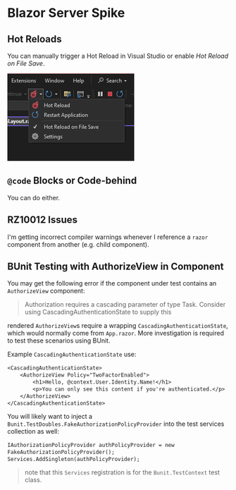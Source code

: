 # Blazor Server Spike

## Hot Reloads

You can manually trigger a Hot Reload in Visual Studio or enable *Hot Reload on File Save*.

![Hot Reload](img/hot_reload.png)

## `@code` Blocks or Code-behind

You can do either.

## RZ10012 Issues

I'm getting incorrect compiler warnings whenever I reference a `razor` component from another (e.g. child component).

## BUnit Testing with AuthorizeView in Component

You may get the following error if the component under test contains an `AuthorizeView` component:

> Authorization requires a cascading parameter of type Task<AuthenticationState>. Consider using CascadingAuthenticationState to supply this

rendered `AuthorizeView`s require a wrapping `CascadingAuthenticationState`, which would normally come from `App.razor`. More investigation is required to test these scenarios using BUnit.

Example `CascadingAuthenticationState` use:

```
<CascadingAuthenticationState>
    <AuthorizeView Policy="TwoFactorEnabled">
        <h1>Hello, @context.User.Identity.Name!</h1>
        <p>You can only see this content if you're authenticated.</p>
    </AuthorizeView>
</CascadingAuthenticationState>
```

You will likely want to inject a `Bunit.TestDoubles.FakeAuthorizationPolicyProvider` into the test services collection as well:

```
IAuthorizationPolicyProvider authPolicyProvider = new FakeAuthorizationPolicyProvider();
Services.AddSingleton(authPolicyProvider);
```

> note that this `Services` registration is for the `Bunit.TestContext` test class.
